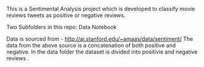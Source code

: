 This is a Sentimental Analysis project which is developed to classify movie reviews tweets as positive or negative reviews.

Two Subfolders in this repo:
 Data
 Notebook
  
Data is sourced from - http://ai.stanford.edu/~amaas/data/sentiment/
The data from the above source is a concatenation of both positive and negative.
In the data folder the dataset is divided into positivie and negative reviews .
